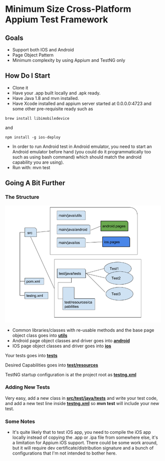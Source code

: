 # Minimum Size Cross-Platform Appium Test Framework

## Goals 
* Support both IOS and Android
* Page Object Pattern
* Minimum complexity by using Appium and TestNG only


## How Do I Start
* Clone it
* Have your .app built locally and .apk ready.
* Have Java 1.8 and mvn installed.
* Have Xcode installed and appium server started at 0.0.0.0:4723 and some other pre-requisite ready such as 
```
brew install libimobiledevice
```
and 
```
npm install -g ios-deploy
```
* In order to run Android test in Android emulator, you need to start an Android emulator before hand (you could do it programmatically too such as using bash command) which should match the android capability you are using).
* Run with: mvn test


## Going A Bit Further

### The Structure

![](structure.png)

* Common libraries/classes with re-usable methods and the base page object class goes into [**utils**](src/main/java/utils)
* Android page object classes and driver goes into [**android**](src/main/java/android)
* IOS page object classes and driver goes into [**ios**](src/main/java/ios)

Your tests goes into [**tests**](src/test/java/tests)

Desired Capabilities goes into [**test/resources**](src/test/resources)

TestNG startup configuration is at the project root as [**testng.xml**](testng.xml)

### Adding New Tests
Very easy, add a new class in [**src/test/java/tests**](src/test/java/tests) and write your test code, and add a new test line inside [**testng.xml**](testng.xml) so **mvn test** will include your new test.

### Some Notes
* It's quite likely that to test iOS app, you need to compile the iOS app locally instead of copying the .app or .ipa file from somewhere else, it's a limitation for Appium iOS support. There could be some work around, but it will require dev certificate/distribution signature and a bunch of configurations that I'm not intended to bother here.



